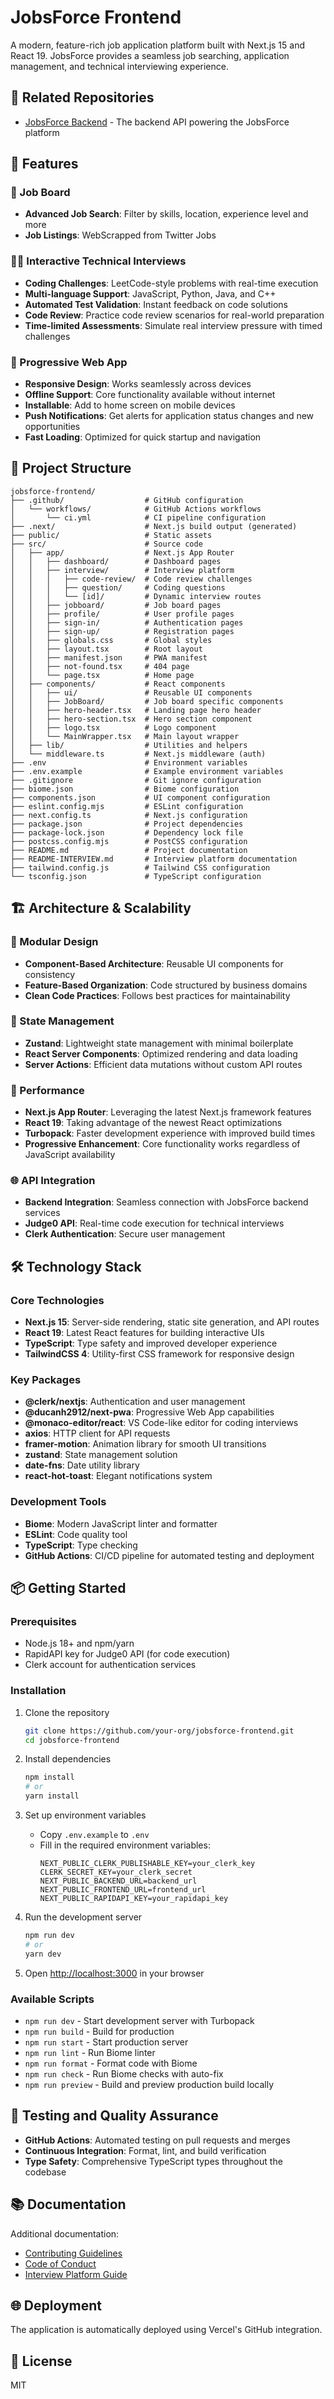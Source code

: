 # JobsForce Frontend

A modern, feature-rich job application platform built with Next.js 15 and React 19. JobsForce provides a seamless job searching, application management, and technical interviewing experience.

## 🔗 Related Repositories
- [JobsForce Backend](https://github.com/Ankur02Sarkar/jobsforce-backend) - The backend API powering the JobsForce platform

## 🚀 Features

### 💼 Job Board
- **Advanced Job Search**: Filter by skills, location, experience level and more
- **Job Listings**: WebScrapped from Twitter Jobs

### 👩‍💻 Interactive Technical Interviews
- **Coding Challenges**: LeetCode-style problems with real-time execution
- **Multi-language Support**: JavaScript, Python, Java, and C++
- **Automated Test Validation**: Instant feedback on code solutions
- **Code Review**: Practice code review scenarios for real-world preparation
- **Time-limited Assessments**: Simulate real interview pressure with timed challenges

### 📱 Progressive Web App
- **Responsive Design**: Works seamlessly across devices
- **Offline Support**: Core functionality available without internet
- **Installable**: Add to home screen on mobile devices
- **Push Notifications**: Get alerts for application status changes and new opportunities
- **Fast Loading**: Optimized for quick startup and navigation

## 📂 Project Structure

```
jobsforce-frontend/
├── .github/                  # GitHub configuration
│   └── workflows/            # GitHub Actions workflows
│       └── ci.yml            # CI pipeline configuration
├── .next/                    # Next.js build output (generated)
├── public/                   # Static assets
├── src/                      # Source code
│   ├── app/                  # Next.js App Router
│   │   ├── dashboard/        # Dashboard pages
│   │   ├── interview/        # Interview platform
│   │   │   ├── code-review/  # Code review challenges
│   │   │   ├── question/     # Coding questions
│   │   │   └── [id]/         # Dynamic interview routes
│   │   ├── jobboard/         # Job board pages
│   │   ├── profile/          # User profile pages
│   │   ├── sign-in/          # Authentication pages
│   │   ├── sign-up/          # Registration pages
│   │   ├── globals.css       # Global styles
│   │   ├── layout.tsx        # Root layout
│   │   ├── manifest.json     # PWA manifest
│   │   ├── not-found.tsx     # 404 page
│   │   └── page.tsx          # Home page
│   ├── components/           # React components
│   │   ├── ui/               # Reusable UI components
│   │   ├── JobBoard/         # Job board specific components
│   │   ├── hero-header.tsx   # Landing page hero header
│   │   ├── hero-section.tsx  # Hero section component
│   │   ├── logo.tsx          # Logo component
│   │   └── MainWrapper.tsx   # Main layout wrapper
│   ├── lib/                  # Utilities and helpers
│   └── middleware.ts         # Next.js middleware (auth)
├── .env                      # Environment variables
├── .env.example              # Example environment variables
├── .gitignore                # Git ignore configuration
├── biome.json                # Biome configuration
├── components.json           # UI component configuration
├── eslint.config.mjs         # ESLint configuration
├── next.config.ts            # Next.js configuration
├── package.json              # Project dependencies
├── package-lock.json         # Dependency lock file
├── postcss.config.mjs        # PostCSS configuration
├── README.md                 # Project documentation
├── README-INTERVIEW.md       # Interview platform documentation
├── tailwind.config.js        # Tailwind CSS configuration
└── tsconfig.json             # TypeScript configuration
```

## 🏗️ Architecture & Scalability

### 🧩 Modular Design
- **Component-Based Architecture**: Reusable UI components for consistency
- **Feature-Based Organization**: Code structured by business domains
- **Clean Code Practices**: Follows best practices for maintainability

### 🔄 State Management
- **Zustand**: Lightweight state management with minimal boilerplate
- **React Server Components**: Optimized rendering and data loading
- **Server Actions**: Efficient data mutations without custom API routes

### 🚄 Performance
- **Next.js App Router**: Leveraging the latest Next.js framework features
- **React 19**: Taking advantage of the newest React optimizations
- **Turbopack**: Faster development experience with improved build times
- **Progressive Enhancement**: Core functionality works regardless of JavaScript availability

### 🌐 API Integration
- **Backend Integration**: Seamless connection with JobsForce backend services
- **Judge0 API**: Real-time code execution for technical interviews
- **Clerk Authentication**: Secure user management

## 🛠️ Technology Stack

### Core Technologies
- **Next.js 15**: Server-side rendering, static site generation, and API routes
- **React 19**: Latest React features for building interactive UIs
- **TypeScript**: Type safety and improved developer experience
- **TailwindCSS 4**: Utility-first CSS framework for responsive design

### Key Packages
- **@clerk/nextjs**: Authentication and user management
- **@ducanh2912/next-pwa**: Progressive Web App capabilities
- **@monaco-editor/react**: VS Code-like editor for coding interviews
- **axios**: HTTP client for API requests
- **framer-motion**: Animation library for smooth UI transitions
- **zustand**: State management solution
- **date-fns**: Date utility library
- **react-hot-toast**: Elegant notifications system

### Development Tools
- **Biome**: Modern JavaScript linter and formatter
- **ESLint**: Code quality tool
- **TypeScript**: Type checking
- **GitHub Actions**: CI/CD pipeline for automated testing and deployment

## 📦 Getting Started

### Prerequisites
- Node.js 18+ and npm/yarn
- RapidAPI key for Judge0 API (for code execution)
- Clerk account for authentication services

### Installation

1. Clone the repository
   ```bash
   git clone https://github.com/your-org/jobsforce-frontend.git
   cd jobsforce-frontend
   ```

2. Install dependencies
   ```bash
   npm install
   # or
   yarn install
   ```

3. Set up environment variables
   - Copy `.env.example` to `.env`
   - Fill in the required environment variables:
     ```
     NEXT_PUBLIC_CLERK_PUBLISHABLE_KEY=your_clerk_key
     CLERK_SECRET_KEY=your_clerk_secret
     NEXT_PUBLIC_BACKEND_URL=backend_url
     NEXT_PUBLIC_FRONTEND_URL=frontend_url
     NEXT_PUBLIC_RAPIDAPI_KEY=your_rapidapi_key
     ```

4. Run the development server
   ```bash
   npm run dev
   # or
   yarn dev
   ```

5. Open [http://localhost:3000](http://localhost:3000) in your browser

### Available Scripts

- `npm run dev` - Start development server with Turbopack
- `npm run build` - Build for production
- `npm run start` - Start production server
- `npm run lint` - Run Biome linter
- `npm run format` - Format code with Biome
- `npm run check` - Run Biome checks with auto-fix
- `npm run preview` - Build and preview production build locally

## 🧪 Testing and Quality Assurance

- **GitHub Actions**: Automated testing on pull requests and merges
- **Continuous Integration**: Format, lint, and build verification
- **Type Safety**: Comprehensive TypeScript types throughout the codebase

## 📚 Documentation

Additional documentation:
- [Contributing Guidelines](./CONTRIBUTING.md)
- [Code of Conduct](./CODE_OF_CONDUCT.md)
- [Interview Platform Guide](./README-INTERVIEW.md)

## 🌐 Deployment

The application is automatically deployed using Vercel's GitHub integration.

## 📄 License

MIT
